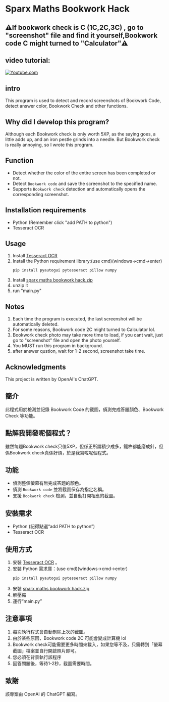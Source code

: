 # Sparx Maths Bookwork Hack
## ⚠️If bookwork check is C (1C,2C,3C) , go to "screenshot" file and find it yourself,Bookwork code C might turned to "Calculator"⚠️

## video tutorial:

[![Youtube.com](https://tuberanker.com/storage/images/data/can-i-use-someone-elses-video-on-my-youtube-channel.png)](https://www.youtube.com/watch?v=vLV6XAAB_YQ "Tutorial")

## intro
This program is used to detect and record screenshots of Bookwork Code, detect answer color, Bookwork Check and other functions.

## Why did I develop this program?
Although each Bookwork check is only worth 5XP, as the saying goes, a little adds up, and an iron pestle grinds into a needle. But Bookwork check is really annoying, so I wrote this program.

## Function
- Detect whether the color of the entire screen has been completed or not.
- Detect `Bookwork code` and save the screenshot to the specified name.
- Supports `Bookwork check` detection and automatically opens the corresponding screenshot.

## Installation requirements
- Python (Remember click "add PATH to python")
- Tesseract OCR

## Usage
1. Install [Tesseract OCR](https://github.com/tesseract-ocr/tesseract/releases/download/5.5.0/tesseract-ocr-w64-setup-5.5.0.20241111.exe) 
2. Install the Python requirement library:(use cmd)(windows->cmd->enter)
   ```bash
   pip install pyautogui pytesseract pillow numpy
3. Install [sparx maths bookwork hack.zip](https://github.com/Trevor-2/Sparx-hack/blob/main/.sparx%20maths%20bookwork%20hack.zip)
4. unzip it
5. run "main.py"

## Notes
1. Each time the program is executed, the last screenshot will be automatically deleted.
2. For some reasons, Bookwork code 2C might turned to Calculator lol.
3. Bookwork check photo may take more time to load, if you cant wait, just go to "screenshot" file and open the photo yourself.
4. You MUST run this program in background.
5. after answer qustion, wait for 1-2 second, screenshot take time.

## Acknowledgments
This project is written by OpenAI's ChatGPT.

## 簡介
此程式用於檢測並記錄 Bookwork Code 的截圖，偵測完成答題顏色、Bookwork Check 等功能。

## 點解我開發呢個程式？
雖然每題Bookwork check只值5XP，但係正所謂積少成多，鐵杵都能磨成針，但係Bookwork check真係好煩，於是我寫咗呢個程式。

## 功能
- 偵測整個螢幕有無完成答題的顏色。
- 偵測 `Bookwork code` 並將截圖保存為指定名稱。
- 支援 `Bookwork check` 檢測，並自動打開相應的截圖。

## 安裝需求
- Python (記得點選“add PATH to python”)
- Tesseract OCR

## 使用方式
1. 安裝 [Tesseract OCR](https://github.com/tesseract-ocr/tesseract/releases/download/5.5.0/tesseract-ocr-w64-setup-5.5.0.20241111.exe) 。
2. 安裝 Python 需求庫：(use cmd)(windows->cmd->enter)
   ```bash
   pip install pyautogui pytesseract pillow numpy
3. 安裝 [sparx maths bookwork hack.zip](https://github.com/Trevor-2/Sparx-hack/blob/main/.sparx%20maths%20bookwork%20hack.zip)
4. 解壓縮
5. 運行“main.py”

## 注意事項
1. 每次執行程式會自動刪除上次的截圖。
2. 由於某些原因，Bookwork code 2C 可能會變成計算機 lol
3. Bookwork check可能需要更多時間來載入，如果您等不及，只需轉到「螢幕截圖」檔案並自行開啟照片即可。
4. 您必須在背景執行該程序
5. 回答問題後，等待1-2秒，截圖需要時間。

## 致謝
該專案由 OpenAI 的 ChatGPT 編寫。
